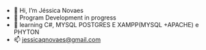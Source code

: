 - 👋 Hi, I’m Jéssica Novaes
- 👀 Program Development in progress
- 🌱 learning C#, MYSQL POSTGRES E XAMPP(MYSQL +APACHE) e PHYTON
- 📫 jessicaqnovaes@gmail.com

<!---
jessqnn25/jessqnn25 is a ✨ special ✨ repository because its `README.md` (this file) appears on your GitHub profile.
You can click the Preview link to take a look at your changes.
--->
